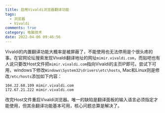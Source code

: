 ```yaml
---
title: 启用Vivaldi浏览器翻译功能
tags:
  - 浏览器
  - Vivaldi
comments: true
category: 电脑技术
date: 2022-04-06 09:46:56
---
```



Vivaldi的内置翻译功能大概率是被屏蔽了，不能使用也无法停用是个很头疼的事。在官网论坛搜索发现Vivaldi翻译地址的网址`mimir.vivaldi.com`，而贴吧也有人说只要改Host文件把`mimir.vivaldi.com`指向Vivaldi的主页IP即可。尝试下可用，windows下修改`Windows\System32\drivers\etc\hosts`, Mac和Linux则是修改`/etc/hosts`添加如下内容：

```
104.22.68.109 mimir.vivaldi.com
172.67.21.222 mimir.vivaldi.com
```

改完Host文件重启Vivaldi浏览器。唯一的缺陷是翻译面板的输入语言必须指定才能使用，但其余翻译功能基本可用，核心问题总算是解决了。
